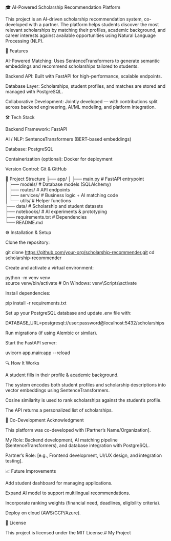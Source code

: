 🎓 AI-Powered Scholarship Recommendation Platform

This project is an AI-driven scholarship recommendation system, co-developed with a partner. The platform helps students discover the most relevant scholarships by matching their profiles, academic background, and career interests against available opportunities using Natural Language Processing (NLP).

🚀 Features

AI-Powered Matching: Uses SentenceTransformers to generate semantic embeddings and recommend scholarships tailored to students.

Backend API: Built with FastAPI for high-performance, scalable endpoints.

Database Layer: Scholarships, student profiles, and matches are stored and managed with PostgreSQL.

Collaborative Development: Jointly developed — with contributions split across backend engineering, AI/ML modeling, and platform integration.

🛠️ Tech Stack

Backend Framework: FastAPI

AI / NLP: SentenceTransformers (BERT-based embeddings)

Database: PostgreSQL

Containerization (optional): Docker for deployment

Version Control: Git & GitHub

📂 Project Structure
├── app/
│   ├── main.py          # FastAPI entrypoint  
│   ├── models/          # Database models (SQLAlchemy)  
│   ├── routes/          # API endpoints  
│   ├── services/        # Business logic + AI matching code  
│   └── utils/           # Helper functions  
├── data/                # Scholarship and student datasets  
├── notebooks/           # AI experiments & prototyping  
├── requirements.txt     # Dependencies  
└── README.md  

⚙️ Installation & Setup

Clone the repository:

git clone https://github.com/your-org/scholarship-recommender.git
cd scholarship-recommender


Create and activate a virtual environment:

python -m venv venv  
source venv/bin/activate   # On Windows: venv\Scripts\activate  


Install dependencies:

pip install -r requirements.txt  


Set up your PostgreSQL database and update .env file with:

DATABASE_URL=postgresql://user:password@localhost:5432/scholarships  


Run migrations (if using Alembic or similar).

Start the FastAPI server:

uvicorn app.main:app --reload  

🔍 How It Works

A student fills in their profile & academic background.

The system encodes both student profiles and scholarship descriptions into vector embeddings using SentenceTransformers.

Cosine similarity is used to rank scholarships against the student’s profile.

The API returns a personalized list of scholarships.

🤝 Co-Development Acknowledgment

This platform was co-developed with [Partner’s Name/Organization].

My Role: Backend development, AI matching pipeline (SentenceTransformers), and database integration with PostgreSQL.

Partner’s Role: [e.g., Frontend development, UI/UX design, and integration testing].

📈 Future Improvements

Add student dashboard for managing applications.

Expand AI model to support multilingual recommendations.

Incorporate ranking weights (financial need, deadlines, eligibility criteria).

Deploy on cloud (AWS/GCP/Azure).

📜 License

This project is licensed under the MIT License.# My Project
